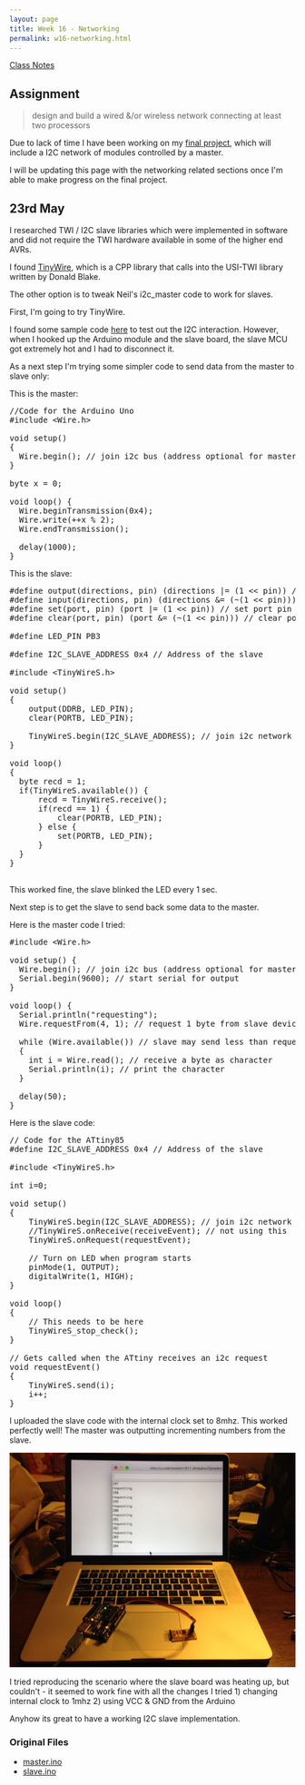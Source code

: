 ```yaml
---
layout: page
title: Week 16 - Networking
permalink: w16-networking.html
---
```


[Class Notes](http://academy.cba.mit.edu/classes/networking_communications/index.html)   

## Assignment

>  design and build a wired &/or wireless network connecting at least two processors

Due to lack of time I have been working on my [final project](w20-final.html), which will include a I2C network of 
    modules controlled by a master. 

I will be updating this page with the networking related sections once I'm able to make progress on the final project. 


## 23rd May

I researched TWI / I2C slave libraries which were implemented in software and did not require the TWI hardware available in some of
    the higher end AVRs. 
    
I found [TinyWire](https://github.com/rambo/TinyWire), which is a CPP library that calls into the USI-TWI library written by Donald Blake. 

The other option is to tweak Neil's i2c_master code to work for slaves. 

First, I'm going to try TinyWire. 

I found some sample code [here](https://thewanderingengineer.com/2014/02/17/attiny-i2c-slave/) to test out the I2C interaction. However, 
    when I hooked up the Arduino module and the slave board, the slave MCU got extremely hot and I had to disconnect it. 
     
As a next step I'm trying some simpler code to send data from the master to slave only: 

This is the master:

<pre>
//Code for the Arduino Uno
#include &lt;Wire.h&gt;
 
void setup()
{
  Wire.begin(); // join i2c bus (address optional for master)
}
 
byte x = 0;

void loop() {
  Wire.beginTransmission(0x4);
  Wire.write(++x % 2);        
  Wire.endTransmission();    

  delay(1000);
}
</pre>

This is the slave:

<pre>
#define output(directions, pin) (directions |= (1 << pin)) // set port direction for output
#define input(directions, pin) (directions &= (~(1 << pin))) // set port direction for input
#define set(port, pin) (port |= (1 << pin)) // set port pin
#define clear(port, pin) (port &= (~(1 << pin))) // clear port pin

#define LED_PIN PB3

#define I2C_SLAVE_ADDRESS 0x4 // Address of the slave
 
#include &lt;TinyWireS.h&gt;
 
void setup()
{
    output(DDRB, LED_PIN);
    clear(PORTB, LED_PIN);
    
    TinyWireS.begin(I2C_SLAVE_ADDRESS); // join i2c network
}
 
void loop()
{
  byte recd = 1;
  if(TinyWireS.available()) {
      recd = TinyWireS.receive();
      if(recd == 1) {
          clear(PORTB, LED_PIN);
      } else {
          set(PORTB, LED_PIN);
      }
  }
}

</pre>

This worked fine, the slave blinked the LED every 1 sec.

Next step is to get the slave to send back some data to the master. 

Here is the master code I tried:

<pre>
#include &lt;Wire.h&gt;

void setup() {
  Wire.begin(); // join i2c bus (address optional for master)
  Serial.begin(9600); // start serial for output
}

void loop() {
  Serial.println("requesting");
  Wire.requestFrom(4, 1); // request 1 byte from slave device address 4

  while (Wire.available()) // slave may send less than requested
  {
    int i = Wire.read(); // receive a byte as character
    Serial.println(i); // print the character
  }

  delay(50);
}
</pre>

Here is the slave code:

<pre>
// Code for the ATtiny85
#define I2C_SLAVE_ADDRESS 0x4 // Address of the slave

#include &lt;TinyWireS.h&gt;

int i=0;

void setup()
{
    TinyWireS.begin(I2C_SLAVE_ADDRESS); // join i2c network
    //TinyWireS.onReceive(receiveEvent); // not using this
    TinyWireS.onRequest(requestEvent);
    
    // Turn on LED when program starts
    pinMode(1, OUTPUT);
    digitalWrite(1, HIGH);
}

void loop()
{
    // This needs to be here
    TinyWireS_stop_check();
}

// Gets called when the ATtiny receives an i2c request
void requestEvent()
{
    TinyWireS.send(i);
    i++;
}
</pre>

I uploaded the slave code with the internal clock set to 8mhz. This worked perfectly well! The master was outputting incrementing
    numbers from the slave. 
    
<img src="images/w16-i2c-slave-response.jpg"/>

I tried reproducing the scenario where the slave board was heating up, but couldn't - it seemed to work fine with all the changes I tried 
    1) changing internal clock to 1mhz 2) using VCC & GND from the Arduino 
    
Anyhow its great to have a working I2C slave implementation.
 
### Original Files

* [master.ino](files/w16/master/master.ino)
* [slave.ino](files/w16/slave/slave.ino)
